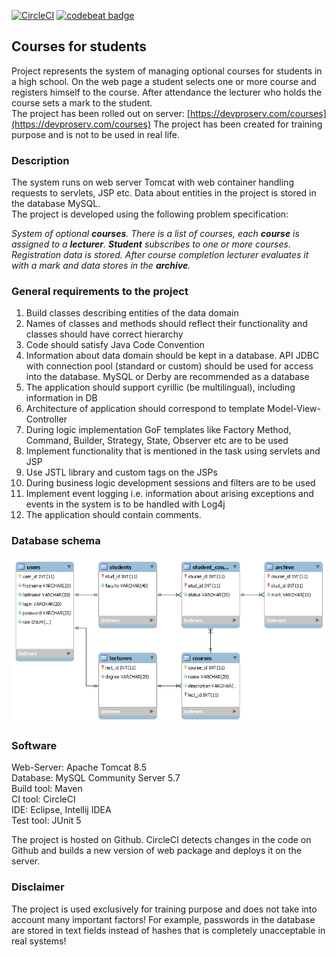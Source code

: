 [![CircleCI](https://circleci.com/gh/volvas/courses.svg?style=svg)](https://circleci.com/gh/volvas/courses)
[![codebeat badge](https://codebeat.co/badges/92f1b26b-aa7c-46cb-a2b5-ba9cbdf2a918)](https://codebeat.co/projects/github-com-volvas-courses-master)

## Courses for students

Project represents the system of managing optional courses for students in a high school. On the web page a student selects one or more course and registers himself to the course. After attendance the lecturer who holds the course sets a mark to the student.  
The project has been rolled out on server: [https://devproserv.com/courses](https://devproserv.com/courses)
The project has been created for training purpose and is not to be used in real life.  
  
### Description

The system runs on web server Tomcat with web container handling requests to servlets, JSP etc. Data about entities in the project is stored in the database MySQL.  
The project is developed using the following problem specification:  

_System of optional **courses**. There is a list of courses, each **course** is assigned to a **lecturer**. **Student** subscribes to one or more courses. Registration data is stored. After course completion lecturer evaluates it with a mark and data stores in the **archive**._

### General requirements to the project
1.  Build classes describing entities of the data domain
2.  Names of classes and methods should reflect their functionality and classes should have correct hierarchy
3.  Code should satisfy Java Code Convention
4.  Information about data domain should be kept in a database. API JDBC with connection pool (standard or custom) should be used for access into the database. MySQL or Derby are recommended as a database
5.  The application should support cyrillic (be multilingual), including information in DB
6.  Architecture of application should correspond to template Model-View-Controller
7.  During logic implementation GoF templates like Factory Method, Command, Builder, Strategy, State, Observer etc are to be used
8.  Implement functionality that is mentioned in the task using servlets and JSP
9.  Use JSTL library and custom tags on the JSPs
10. During business logic development sessions and filters are to be used
11. Implement event logging i.e. information about arising exceptions and events in the system is to be handled with Log4j
12. The application should contain comments.

### Database schema
![Schema](./sql/Courses_DB_schema.png "Database schema")

### Software

Web-Server: Apache Tomcat 8.5  
Database: MySQL Community Server 5.7  
Build tool: Maven  
CI tool: CircleCI  
IDE: Eclipse, Intellij IDEA  
Test tool: JUnit 5 
  
The project is hosted on Github. CircleCI detects changes in the code on Github and builds a new version of web package and deploys it on the server.
  
### Disclaimer

The project is used exclusively for training purpose and does not take into account many important factors! For example, passwords in the database are stored in text fields instead of hashes that is completely unacceptable in real systems!
